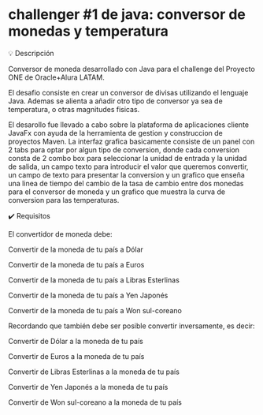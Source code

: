 # challenger #1 de java: conversor de monedas y temperatura

💡 Descripción

Conversor de moneda desarrollado con Java para el challenge del Proyecto ONE de Oracle+Alura LATAM.

El desafio consiste en crear un conversor de divisas utilizando el lenguaje Java. Ademas se alienta a añadir otro tipo de conversor ya sea de temperatura, o otras magnitudes fisicas.

El desarollo fue llevado a cabo sobre la plataforma de aplicaciones cliente JavaFx con ayuda de la herramienta de gestion y construccion de proyectos Maven. La interfaz grafica basicamente consiste de un panel con 2 tabs para optar por algun tipo de conversion, donde cada conversion consta de 2 combo box para seleccionar la unidad de entrada y la unidad de salida, un campo texto para introducir el valor que queremos convertir, un campo de texto para presentar la conversion y un grafico que enseña una linea de tiempo del cambio de la tasa de cambio entre dos monedas para el conversor de moneda y un grafico que muestra la curva de conversion para las temperaturas.

✔️ Requisitos

El convertidor de moneda debe:

Convertir de la moneda de tu país a Dólar

Convertir de la moneda de tu país a Euros

Convertir de la moneda de tu país a Libras Esterlinas

Convertir de la moneda de tu país a Yen Japonés

Convertir de la moneda de tu país a Won sul-coreano

Recordando que también debe ser posible convertir inversamente, es decir:

Convertir de Dólar a la moneda de tu país

Convertir de Euros a la moneda de tu país

Convertir de Libras Esterlinas a la moneda de tu país

Convertir de Yen Japonés a la moneda de tu país

Convertir de Won sul-coreano a la moneda de tu país
